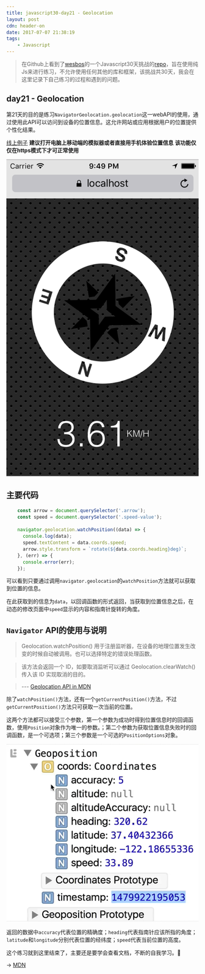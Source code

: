 ```yaml
---
title: javascript30-day21 - Geolocation
layout: post
cdn: header-on
date: 2017-07-07 21:38:19
tags:
    - Javascript
---
```


> 在Github上看到了[wesbos](https://twitter.com/wesbos)的一个Javascript30天挑战的[repo](https://github.com/wesbos/JavaScript30)，旨在使用纯Js来进行练习，不允许使用任何其他的库和框架，该挑战共30天，我会在这里记录下自己练习的过程和遇到的问题。

## day21 - Geolocation

第21天的目的是练习`NavigatorGeolocation.geolocation`这一webAPI的使用，通过使用此API可以访问到设备的位置信息。这允许网站或应用根据用户的位置提供个性化结果。

[线上例子](http://htmlpreview.github.io/?https://github.com/winar-jin/JavaScript30-Challenge/blob/master/21%20-%20Geolocation/index.html)
**建议打开电脑上移动端的模拟器或者直接用手机体验位置信息**
**该功能仅仅在https模式下才可正常使用**

![Demo](/images/0707-location.png)

## 主要代码
```Javascript
    const arrow = document.querySelector('.arrow');
    const speed = document.querySelector('.speed-value');

    navigator.geolocation.watchPosition((data) => {
      console.log(data);
      speed.textContent = data.coords.speed;
      arrow.style.transform = `rotate(${data.coords.heading}deg)`;
    }, (err) => {
      console.error(err);
    });
```
可以看到只要通过调用`navigator.geolocation`的`watchPosition`方法就可以获取到位置的信息。

在此获取到的信息为`data`，以回调函数的形式返回，当获取到位置信息之后，在动态的修改页面中`speed`显示的内容和指南针旋转的角度。


## `Navigator` API的使用与说明

> Geolocation.watchPosition() 用于注册监听器，在设备的地理位置发生改变的时候自动被调用。也可以选择特定的错误处理函数。

> 该方法会返回一个 ID，如要取消监听可以通过  Geolocation.clearWatch() 传入该 ID 实现取消的目的。

> --- [Geolocation API in MDN](https://developer.mozilla.org/zh-CN/docs/Web/API/Geolocation/watchPosition)

除了`watchPosition()`方法，还有一个`getCurrentPosition()`方法，不过`getCurrentPosition()`方法只可获取一次当前的位置。

这两个方法都可以接受三个参数，第一个参数为成功时得到位置信息时的回调函数，使用`Position`对象作为唯一的参数。；第二个参数为获取位置信息失败时的回调函数，是一个可选项；第三个参数是一个可选的`PositionOptions`对象。

![data](/images/0707-data.png)

返回的数据中`accuracy`代表位置的精确度；`heading`代表指南针应该所指的角度；`latitude`和`longitude`分别代表位置的经纬度；`speed`代表当前位置的高度。

这个练习就到这里结束了，主要还是要学会查看文档，不断的自我学习。💪

→ [MDN](https://developer.mozilla.org/zh-CN/docs/Web/API/Geolocation)
